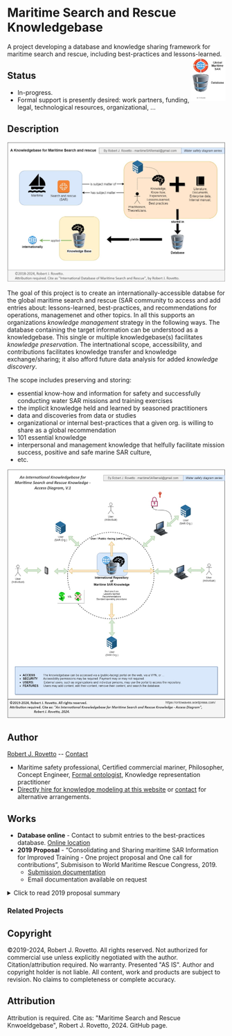# Maritime Search and Rescue Knowledgebase
A project developing a database and knowledge sharing framework for maritime search and rescue, including best-practices and lessons-learned.<img align="right" width="80" height="100" src="https://github.com/rrovetto/maritime-sar-knowledgebase/blob/3d3234e2c8d414f8718b667db66998f608338053/images/marinSARdb-logo.jpg">


## Status
- In-progress.
- Formal support is presently desired: work partners, funding, legal, technological resources, organizational, ...

## Description

![image](images/International-Database-MarineSAR-Knowledge_Rovetto_v1.jpg)

The goal of this project is to create an internationally-accessible databse for the global maritime search and rescue (SAR community to access and add entries about: lessons-learned, best-practices, and recommendations for operations, managemenet and other topics. In all this supports an organizations _knowledge management_ strategy in the following ways. The database containing the target information can be understood as a knowledgebase. This single or multiple knowledgebase(s) facilitates _knowledge preservation_. The intertnational scope, accessibility, and contributions facilitates knowledge transfer and knowledge exchange/sharing; it also afford future data analysis for added _knowledge discovery_. 

The scope includes preserving and storing:
- essential know-how and information for safety and successfully conducting water SAR missions and training exercises
- the implicit knowledge held and learned by seasoned practitioners
- data and discoveries from data or studies
- organizational or internal best-practices that a given org. is willing to share as a global recommendation
- 101 essential knowledge
- interpersonal and management knowledge that helfully facilitate mission success, positive and safe marine SAR culture,
- etc. 

![image](images/AccessDiagram_International-Database-MarineSAR-Knowledge_Rovetto_v1.jpg)

##  Author
[Robert J. Rovetto](https://github.com/rrovetto) -- [Contact](mailto:rrovetto@terpalum.umd.edu)
- Maritime safety professional, Certified commercial mariner, Philosopher, Concept Engineer, [Formal ontologist](https://ontologforum.org/index.php/RobertRovetto), Knowledge representation practitioner
- [Directly hire for knowledge modeling at this website](https://tinyurl.com/yas7trzy) or [contact](rrovetto@terpalum.umd.edu) for alternative arrangements.

## Works
- **Database online** - Contact to submit entries to the best-practices database. [Online location](https://docs.google.com/spreadsheets/d/12O3wvgPsFdO-vG8awN8Y7sLTJ5P5NIpn/)
- **2019 Proposal** - “Consolidating and Sharing maritime SAR Information for Improved Training - One project proposal and One call for contributions”, Submisison to World Maritime Rescue Congress, 2019.
	- [Submission documentation](https://drive.google.com/drive/folders/1wWgdWdPG5B9OlZ5zOEw4n-8LlcuZrk8_?usp=sharing)
	- Email documentation available on request
<details>
  <summary>Click to read 2019 proposal summary</summary>
	
"The community stands to improve training by aggregating and sharing maritime SAR information.
This communication discusses two project concepts. One is a project proposal to develop an
international database of maritime SAR best-practices. The other is an ongoing personal project
by the author to develop a bibliography of maritime SAR documents.

The first would be an open-source repository for best-practices in training and in actual 
operations. Any maritime SAR organization, and any individual, would be able to submit
additions to the repository Submitted best-practices or recommendations can be about 
onboard safety aspects to interpersonal aspects to equipment suggestions to detailed 
strategies for particular training evolutions like man-overboard. A best-practices
database can be incorporated into or developed for the IMRF, IMO, or another neutral
organizations.

The second project, an existing compilation of maritime SAR training and standards material is briefly introduced.
Contributions are welcome and should be directed to the author. The author seeks partners and funding to pursue both or either of these 
projects for consolidating maritime SAR information for knowledge sharing and improved training."

“This paper proposes the development of an international database of maritime SAR best-practices. The author (Rovetto) has begun a preliminary repository, drawing on his training and boating experiences. The authors asks the audience if they are interested in contributing to such a repository.  A best-practices database can be incorporated into the IMRF, IMO, or another neutral organization. It should be open and freely accessible. We draw on the collective and diverse experience of the author(s) to offer a list of recommended practices for crew members aboard rescue boats. The practices range from training suggestions, to safety precautions, to managerial and interpersonal approaches. Some maritime SAR organizations employ some of the recommendations, while others do not. Some suggestions may appear obvious, but observing existing paid and unpaid crews will demonstrate gaps in safety, lack of knowledge, etc”

</details>

### Related Projects

  
## Copyright
©2019-2024, Robert J. Rovetto. All rights reserved.
Not authorized for commercial use unless explicitly negotiated with the author. Citation/attribution required.
No warranty. Presented "AS IS". Author and copyright holder is not liable. All content, work and products are subject to revision. No claims to completeness or complete accuracy.

## Attribution
Attribution is required. Cite as: "Maritime Search and Rescue Knwoeldgebase", Robert J. Rovetto, 2024. GitHub page.
